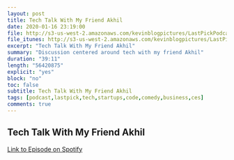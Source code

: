 ```yaml
---
layout: post
title: Tech Talk With My Friend Akhil
date: 2020-01-16 23:19:00
file: http://s3-us-west-2.amazonaws.com/kevinblogpictures/LastPickPodcastE2.mp3
file_itunes: http://s3-us-west-2.amazonaws.com/kevinblogpictures/LastPickPodcastE2.m4a
excerpt: "Tech Talk With My Friend Akhil"
summary: "Discussion centered around tech with my friend Akhil"
duration: "39:11"
length: "56420875"
explicit: "yes"
block: "no"
toc: false
subtitle: Tech Talk With My Friend Akhil
tags: [podcast,lastpick,tech,startups,code,comedy,business,ces]
comments: true
---
```


## Tech Talk With My Friend Akhil
[Link to Episode on Spotify](https://open.spotify.com/episode/5ZqCKTnFvh4DKY1WWqTIzM?si=qD_v02z_TDOvVLqXbNzKLQ)
